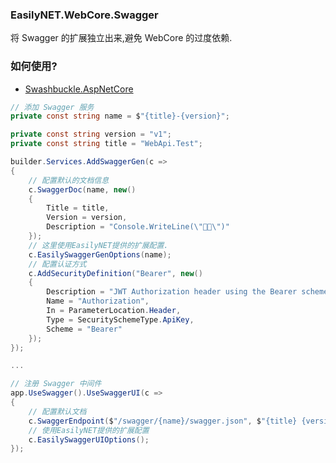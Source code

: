﻿### EasilyNET.WebCore.Swagger

将 Swagger 的扩展独立出来,避免 WebCore 的过度依赖.

### 如何使用?

- [Swashbuckle.AspNetCore](https://github.com/domaindrivendev/Swashbuckle.AspNetCore)

```csharp
// 添加 Swagger 服务
private const string name = $"{title}-{version}";

private const string version = "v1";
private const string title = "WebApi.Test";

builder.Services.AddSwaggerGen(c =>
{
    // 配置默认的文档信息
    c.SwaggerDoc(name, new()
    {
        Title = title,
        Version = version,
        Description = "Console.WriteLine(\"🐂🍺\")"
    });
    // 这里使用EasilyNET提供的扩展配置.
    c.EasilySwaggerGenOptions(name);
    // 配置认证方式
    c.AddSecurityDefinition("Bearer", new()
    {
        Description = "JWT Authorization header using the Bearer scheme. Example: \"Authorization: Bearer {token}\"",
        Name = "Authorization",
        In = ParameterLocation.Header,
        Type = SecuritySchemeType.ApiKey,
        Scheme = "Bearer"
    });
});

...

// 注册 Swagger 中间件
app.UseSwagger().UseSwaggerUI(c =>
{
    // 配置默认文档
    c.SwaggerEndpoint($"/swagger/{name}/swagger.json", $"{title} {version}");
    // 使用EasilyNET提供的扩展配置
    c.EasilySwaggerUIOptions();
});

```
